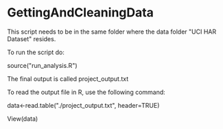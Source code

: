 # GettingAndCleaningData

This script needs to be in the same folder where the data folder "UCI HAR Dataset" resides.

To run the script do:

source("run_analysis.R")


The final output is called project_output.txt

To read the output file in R, use the following command:

data<-read.table("./project_output.txt", header=TRUE)

View(data)



